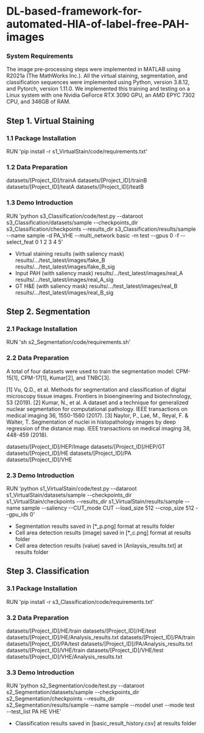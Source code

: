 # DL-based-framework-for-automated-HIA-of-label-free-PAH-images

### System Requirements
The image pre-processing steps were implemented in MATLAB using R2021a (The MathWorks Inc.). 
All the virtual staining, segmentation, and classification sequences were implemented using Python, version 3.8.12, and Pytorch, version 1.11.0. We implemented this training and testing on a Linux system with one Nvidia GeForce RTX 3090 GPU, an AMD EPYC 7302 CPU, and 346GB of RAM.

## Step 1. Virtual Staining
### 1.1 Package Installation
RUN 'pip install -r s1_VirtualStain/code/requirements.txt'
### 1.2 Data Preparation
datasets/[Project_ID]/trainA
datasets/[Project_ID]/trainB
datasets/[Project_ID]/teatA
datasets/[Project_ID]/teatB
### 1.3 Demo Introduction
RUN 'python s3_Classification/code/test.py --dataroot s3_Classification/datasets/sample --checkpoints_dir s3_Classification/checkpoints --results_dir s3_Classification/results/sample --name sample -d PA_VHE  --multi_network basic -m test --gpus 0 -f --select_feat 0 1 2 3 4 5'
- Virtual staining results (with saliency mask)
results/.../test_latest/images/fake_B
results/.../test_latest/images/fake_B_sig
- Input PAH (with saliency mask)
results/.../test_latest/images/real_A
results/.../test_latest/images/real_A_sig
- GT H&E (with saliency mask)
results/.../test_latest/images/real_B
results/.../test_latest/images/real_B_sig

## Step 2. Segmentation
### 2.1 Package Installation
RUN 'sh s2_Segmentation/code/requirements.sh'
### 2.2 Data Preparation
A total of four datasets were used to train the segmentation model: CPM-15[1], CPM-17[1], Kumar[2], and TNBC[3].

[1] Vu, Q.D., et al. Methods for segmentation and classification of digital microscopy tissue images. Frontiers in bioengineering and biotechnology, 53 (2019).
[2] Kumar, N., et al. A dataset and a technique for generalized nuclear segmentation for computational pathology. IEEE transactions on medical imaging 36, 1550-1560 (2017).
[3] Naylor, P., Laé, M., Reyal, F. & Walter, T. Segmentation of nuclei in histopathology images by deep regression of the distance map. IEEE transactions on medical imaging 38, 448-459 (2018).

datasets/[Project_ID]/HEP/Image
datasets/[Project_ID]/HEP/GT
datasets/[Project_ID]/HE
datasets/[Project_ID]/PA
datasets/[Project_ID]/VHE
### 2.3 Demo Introduction
RUN 'python s1_VirtualStain/code/test.py --dataroot s1_VirtualStain/datasets/sample --checkpoints_dir s1_VirtualStain/checkpoints --results_dir s1_VirtualStain/results/sample --name sample --saliency --CUT_mode CUT --load_size 512 --crop_size 512 --gpu_ids 0'
- Segmentation results saved in [*_p.png] format at results folder
- Cell area detection results (image) saved in [*_c.png] format at results folder
- Cell area detection results (value) saved in [Anlaysis_results.txt] at results folder
## Step 3. Classification
### 3.1 Package Installation
RUN 'pip install -r s3_Classification/code/requirements.txt'
### 3.2 Data Preparation
datasets/[Project_ID]/HE/train
datasets/[Project_ID]/HE/test
datasets/[Project_ID]/HE/Analysis_results.txt
datasets/[Project_ID]/PA/train
datasets/[Project_ID]/PA/test
datasets/[Project_ID]/PA/Analysis_results.txt
datasets/[Project_ID]/VHE/train
datasets/[Project_ID]/VHE/test
datasets/[Project_ID]/VHE/Analysis_results.txt

### 3.3 Demo Introduction
RUN 'python s2_Segmentation/code/test.py --dataroot s2_Segmentation/datasets/sample --checkpoints_dir s2_Segmentation/checkpoints --results_dir s2_Segmentation/results/sample --name sample --model unet --mode test --test_list PA HE VHE'
- Classification results saved in [basic_result_history.csv] at results folder

